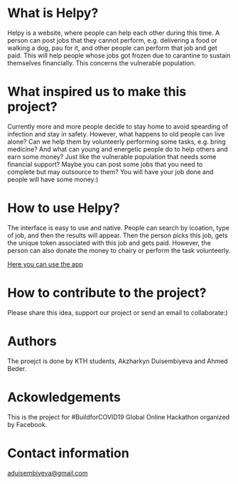 # What is Helpy?
Helpy is a website, where people can help each other during this time. A person can post jobs that they cannot perform, e.g. delivering a food or walking a dog, pau for it, and other people can perform that job and get paid. This will help people whose jobs got frozen due to carantine to sustain themselves financially. This concerns the vulnerable population.   

# What inspired us to make this project?
Currently more and more people decide to stay home to avoid spearding of infection and stay in safety. However, what happens to old people can live alone? Can we help them by volunteerly performing some tasks, e.g. bring medicine? And what can young and energetic people do to help others and earn some money? Just like the vulnerable population that needs some financial support? Maybe you can post some jobs that you need to complete but may outsource to them? You will have your job done and people will have some money:)  

# How to use Helpy?
The interface is easy to use and native. People can search by lcoation, type of job, and then the results will appear. Then the person picks this job, gets the unique token associated with this job and gets paid. However, the person can also donate the money to chairy or perform the task volunteerly.

[Here you can use the app](https://facebook-hackathon-covid19.herokuapp.com)

# How to contribute to the project?
Please share this idea, support our project or send an email to collaborate:)

# Authors
The proejct is done by KTH students, Akzharkyn Duisembiyeva and Ahmed Beder.

# Ackowledgements
This is the project for #BuildforCOVID19 Global Online Hackathon organized by Facebook.

# Contact information
aduisembiyeva@gmail.com
